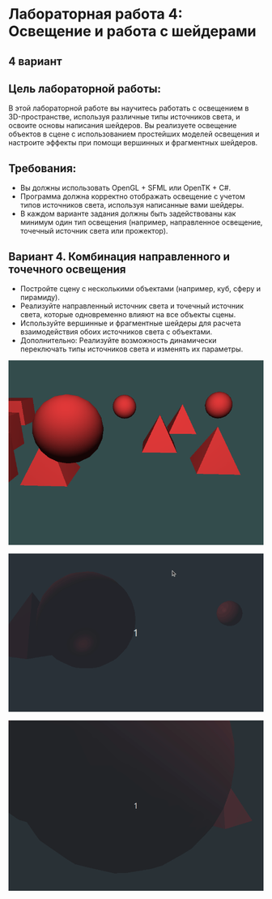 # Лабораторная работа 4: Освещение и работа с шейдерами
## **4 вариант**

## Цель лабораторной работы:

В этой лабораторной работе вы научитесь работать с освещением в 3D-пространстве, используя различные типы источников света, и освоите основы написания шейдеров. Вы реализуете освещение объектов в сцене с использованием простейших моделей освещения и настроите эффекты при помощи вершинных и фрагментных шейдеров.

## Требования:
- Вы должны использовать OpenGL + SFML или OpenTK + C#.
- Программа должна корректно отображать освещение с учетом типов источников света, используя написанные вами шейдеры.
- В каждом варианте задания должны быть задействованы как минимум один тип освещения (например, направленное освещение, точечный источник света или прожектор).

## Вариант 4. Комбинация направленного и точечного освещения
- Постройте сцену с несколькими объектами (например, куб, сферу и пирамиду).
- Реализуйте направленный источник света и точечный источник света, которые одновременно влияют на все объекты сцены.
- Используйте вершинные и фрагментные шейдеры для расчета взаимодействия обоих источников света с объектами.
- Дополнительно: Реализуйте возможность динамически переключать типы источников света и изменять их параметры.


![alt text](<assets/Screenshot from 2024-12-24 02-57-42.png>)

![alt text](<assets/Peek 2024-12-24 03-14.gif>)

![alt text](<assets/Peek 2024-12-24 03-50.gif>)
